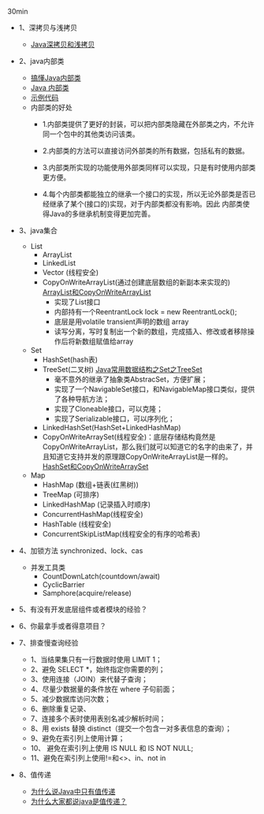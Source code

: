 30min

- 1、深拷贝与浅拷贝
    - [Java深拷贝和浅拷贝](https://juejin.im/post/5c988a7ef265da6116246d11)
- 2、java内部类
    - [搞懂Java内部类](https://juejin.im/post/5a903ef96fb9a063435ef0c8)
    - [Java 内部类](http://www.caodahua.cn/detail/17/)
    - [示例代码](https://github.com/sanwancoder/JavaStudy/tree/master/src/com/wyfdc/go/javabase/inner_class)
    - 内部类的好处
        - 1.内部类提供了更好的封装，可以把内部类隐藏在外部类之内，不允许同一个包中的其他类访问该类。

        - 2.内部类的方法可以直接访问外部类的所有数据，包括私有的数据。

        - 3.内部类所实现的功能使用外部类同样可以实现，只是有时使用内部类更方便。

        - 4.每个内部类都能独立的继承一个接口的实现，所以无论外部类是否已经继承了某个(接口的)实现，对于内部类都没有影响。因此     内部类使得Java的多继承机制变得更加完善。
- 3、java集合
    - List
        - ArrayList
        - LinkedList
        - Vector (线程安全)
        - CopyOnWriteArrayList(通过创建底层数组的新副本来实现的) [ArrayList和CopyOnWriteArrayList](https://blog.csdn.net/u011812294/article/details/77600177)
            - 实现了List接口
            - 内部持有一个ReentrantLock lock = new ReentrantLock();
            - 底层是用volatile transient声明的数组 array
            - 读写分离，写时复制出一个新的数组，完成插入、修改或者移除操作后将新数组赋值给array
    - Set
        - HashSet(hash表)
        - TreeSet(二叉树) [Java常用数据结构之Set之TreeSet](https://juejin.im/post/5bfb6d8ff265da610e7fc2da)
            - 毫不意外的继承了抽象类AbstracSet，方便扩展；
            - 实现了一个NavigableSet接口，和NavigableMap接口类似，提供了各种导航方法；
            - 实现了Cloneable接口，可以克隆；
            - 实现了Serializable接口，可以序列化；
        - LinkedHashSet(HashSet+LinkedHashMap)
        - CopyOnWriteArraySet(线程安全)：底层存储结构竟然是CopyOnWriteArrayList，那么我们就可以知道它的名字的由来了，并且知道它支持并发的原理跟CopyOnWriteArrayList是一样的。 [HashSet和CopyOnWriteArraySet](https://www.jianshu.com/p/f55bf8a8520e)
    - Map
        - HashMap (数组+链表(红黑树))
        - TreeMap (可排序)
        - LinkedHashMap (记录插入时顺序)
        - ConcurrentHashMap(线程安全)
        - HashTable (线程安全)
        - ConcurrentSkipListMap(线程安全的有序的哈希表)
     
- 4、加锁方法 synchronized、lock、cas
    - 并发工具类
        - CountDownLatch(countdown/await)
        - CyclicBarrier
        - Samphore(acquire/release)
- 5、有没有开发底层组件或者模块的经验？
- 6、你最拿手或者得意项目？
- 7、排查慢查询经验 
    - 1、当结果集只有一行数据时使用 LIMIT 1；
    - 2、避免 SELECT *，始终指定你需要的列；
    - 3、使用连接（JOIN）来代替子查询； 
    - 4、尽量少数据量的条件放在 where 子句前面；
    - 5、减少数据库访问次数；
    - 6、删除重复记录、
    - 7、连接多个表时使用表别名减少解析时间；
    - 8、用 exists 替换 distinct（提交一个包含一对多表信息的查询）；
    - 9、避免在索引列上使用计算；
    - 10、 避免在索引列上使用 IS NULL 和 IS NOT NULL;
    - 11、避免在索引列上使用!=和<>、in、not in
- 8、值传递
    - [为什么说Java中只有值传递](https://blog.csdn.net/bjweimengshu/article/details/79799485)
    - [为什么大家都说java是值传递？](https://www.jianshu.com/p/f1a075af1669)